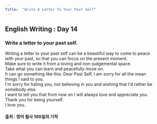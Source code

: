 ```yaml
---
Title:  "Write A Letter To Your Past Self"
---
```


## English Writing : Day 14

### Write a letter to your past self.

Writing a letter to your past self can be a beautiful way to come to peace with your past, so that you can focus on the present moment.\
Make sure to write it from a loving and non-judgemental space.\
Take what you can learn and peacefully move on.\
It can go something like this: Dear Past Self, I am sorry for all the mean things I said to you.\
I'm sorry for hating you, not believing in you and wishing that I'd rather be somebody else.\
I want to tell you that from now on I will always love and appreciate you.\
Thank you for being yourself.\
I love you.

#### 출처 : 영어 필사 100일의 기적

